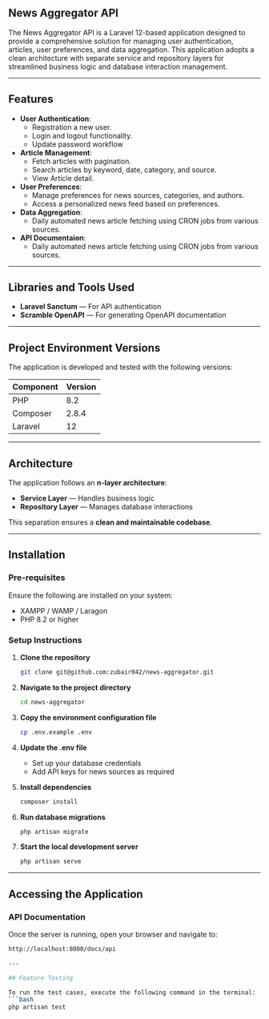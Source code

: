 
## News Aggregator API

The News Aggregator API is a Laravel 12-based application designed to provide a comprehensive solution for managing user authentication, articles, user preferences, and data aggregation. This application adopts a clean architecture with separate service and repository layers for streamlined business logic and database interaction management.

---

## Features

- **User Authentication**:
  - Registration a new user.
  - Login and logout functionality.
  - Update password workflow
- **Article Management**:
  - Fetch articles with pagination.
  - Search articles by keyword, date, category, and source.
  - View Article detail.
- **User Preferences**: 
  - Manage preferences for news sources, categories, and authors.
  - Access a personalized news feed based on preferences.
- **Data Aggregation**:
  - Daily automated news article fetching using CRON jobs from various sources.
- **API Documentaion**:
  - Daily automated news article fetching using CRON jobs from various sources.

---
 
## Libraries and Tools Used

- **Laravel Sanctum** — For API authentication  
- **Scramble OpenAPI** — For generating OpenAPI documentation
  
---

## Project Environment Versions

The application is developed and tested with the following versions:

| Component | Version |
|------------|----------|
| PHP        | 8.2      |
| Composer   | 2.8.4    |
| Laravel    | 12       |

---

## Architecture

The application follows an **n-layer architecture**:

- **Service Layer** — Handles business logic  
- **Repository Layer** — Manages database interactions  

This separation ensures a **clean and maintainable codebase**.

---

## Installation

### **Pre-requisites**
Ensure the following are installed on your system:
- XAMPP / WAMP / Laragon  
- PHP 8.2 or higher  

### **Setup Instructions**

1. **Clone the repository**
   ```bash
   git clone git@github.com:zubair042/news-aggregator.git
   
2. **Navigate to the project directory**
   ```bash
   cd news-aggregator

3. **Copy the environment configuration file**
   ```bash
   cp .env.example .env

4. **Update the .env file**
   - Set up your database credentials
   - Add API keys for news sources as required

5. **Install dependencies**
   ```bash
   composer install

6. **Run database migrations**
   ```bash
   php artisan migrate

7. **Start the local development server**
   ```bash
   php artisan serve

---

## Accessing the Application

### **API Documentation**
Once the server is running, open your browser and navigate to:
```bash
http://localhost:8000/docs/api

---

## Feature Testing

To run the test cases, execute the following command in the terminal:
```bash
php artisan test
